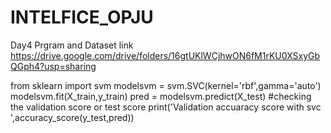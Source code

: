 # INTELFICE_OPJU
Day4 Prgram and Dataset link
https://drive.google.com/drive/folders/16gtUKlWCjhwON6fM1rKU0XSxyGbQGph4?usp=sharing



from sklearn import svm
modelsvm = svm.SVC(kernel='rbf',gamma='auto')
modelsvm.fit(X_train,y_train)
pred = modelsvm.predict(X_test)
#checking the validation score or test score 
print('Validation accuaracy score with svc ',accuracy_score(y_test,pred))
